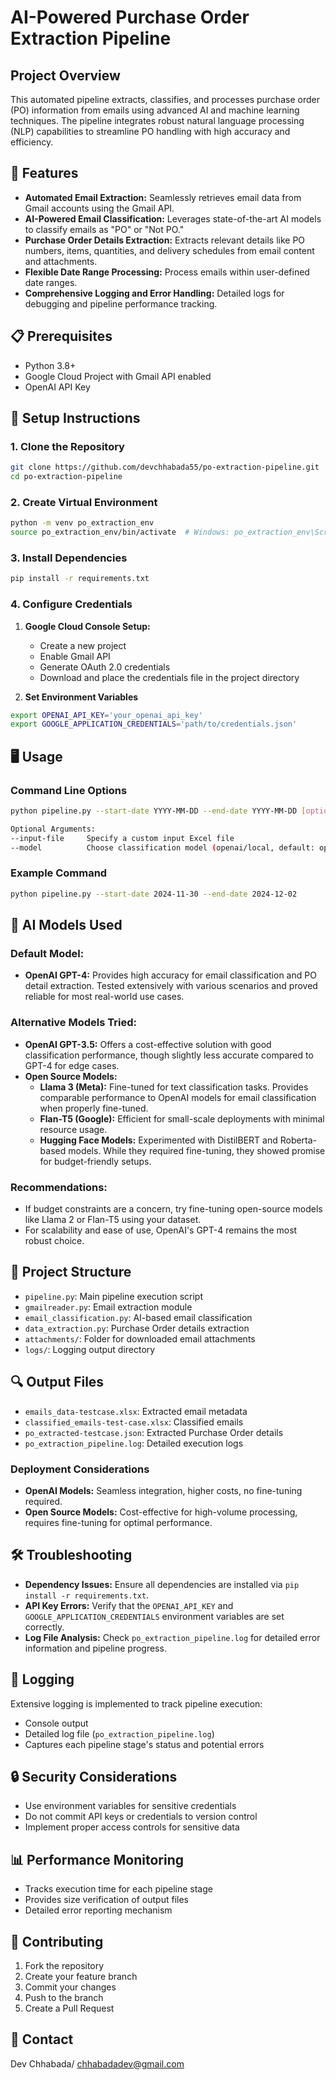 # AI-Powered Purchase Order Extraction Pipeline

## Project Overview
This automated pipeline extracts, classifies, and processes purchase order (PO) information from emails using advanced AI and machine learning techniques. The pipeline integrates robust natural language processing (NLP) capabilities to streamline PO handling with high accuracy and efficiency.

## 🚀 Features
- **Automated Email Extraction:** Seamlessly retrieves email data from Gmail accounts using the Gmail API.
- **AI-Powered Email Classification:** Leverages state-of-the-art AI models to classify emails as "PO" or "Not PO."
- **Purchase Order Details Extraction:** Extracts relevant details like PO numbers, items, quantities, and delivery schedules from email content and attachments.
- **Flexible Date Range Processing:** Process emails within user-defined date ranges.
- **Comprehensive Logging and Error Handling:** Detailed logs for debugging and pipeline performance tracking.

## 📋 Prerequisites
- Python 3.8+
- Google Cloud Project with Gmail API enabled
- OpenAI API Key

## 🔧 Setup Instructions

### 1. Clone the Repository
```bash
git clone https://github.com/devchhabada55/po-extraction-pipeline.git
cd po-extraction-pipeline
```

### 2. Create Virtual Environment
```bash
python -m venv po_extraction_env
source po_extraction_env/bin/activate  # Windows: po_extraction_env\Scripts\activate
```

### 3. Install Dependencies
```bash
pip install -r requirements.txt
```

### 4. Configure Credentials
1. **Google Cloud Console Setup:**
   - Create a new project
   - Enable Gmail API
   - Generate OAuth 2.0 credentials
   - Download and place the credentials file in the project directory

2. **Set Environment Variables**
```bash
export OPENAI_API_KEY='your_openai_api_key'
export GOOGLE_APPLICATION_CREDENTIALS='path/to/credentials.json'
```

## 🖥️ Usage

### Command Line Options
```bash
python pipeline.py --start-date YYYY-MM-DD --end-date YYYY-MM-DD [optional_arguments]

Optional Arguments:
--input-file     Specify a custom input Excel file
--model          Choose classification model (openai/local, default: openai)
```

### Example Command
```bash
python pipeline.py --start-date 2024-11-30 --end-date 2024-12-02
```

## 🧠 AI Models Used
### Default Model:
- **OpenAI GPT-4:** Provides high accuracy for email classification and PO detail extraction. Tested extensively with various scenarios and proved reliable for most real-world use cases.

### Alternative Models Tried:
- **OpenAI GPT-3.5:** Offers a cost-effective solution with good classification performance, though slightly less accurate compared to GPT-4 for edge cases.
- **Open Source Models:** 
  - **Llama 3 (Meta):** Fine-tuned for text classification tasks. Provides comparable performance to OpenAI models for email classification when properly fine-tuned.
  - **Flan-T5 (Google):** Efficient for small-scale deployments with minimal resource usage.
  - **Hugging Face Models:** Experimented with DistilBERT and Roberta-based models. While they required fine-tuning, they showed promise for budget-friendly setups.

### Recommendations:
- If budget constraints are a concern, try fine-tuning open-source models like Llama 2 or Flan-T5 using your dataset.
- For scalability and ease of use, OpenAI's GPT-4 remains the most robust choice.

## 📂 Project Structure
- `pipeline.py`: Main pipeline execution script
- `gmailreader.py`: Email extraction module
- `email_classification.py`: AI-based email classification
- `data_extraction.py`: Purchase Order details extraction
- `attachments/`: Folder for downloaded email attachments
- `logs/`: Logging output directory

## 🔍 Output Files
- `emails_data-testcase.xlsx`: Extracted email metadata
- `classified_emails-test-case.xlsx`: Classified emails
- `po_extracted-testcase.json`: Extracted Purchase Order details
- `po_extraction_pipeline.log`: Detailed execution logs

### Deployment Considerations
- **OpenAI Models:** Seamless integration, higher costs, no fine-tuning required.
- **Open Source Models:** Cost-effective for high-volume processing, requires fine-tuning for optimal performance.

## 🛠️ Troubleshooting
- **Dependency Issues:** Ensure all dependencies are installed via `pip install -r requirements.txt`.
- **API Key Errors:** Verify that the `OPENAI_API_KEY` and `GOOGLE_APPLICATION_CREDENTIALS` environment variables are set correctly.
- **Log File Analysis:** Check `po_extraction_pipeline.log` for detailed error information and pipeline progress.

## 📜 Logging
Extensive logging is implemented to track pipeline execution:
- Console output
- Detailed log file (`po_extraction_pipeline.log`)
- Captures each pipeline stage's status and potential errors

## 🔒 Security Considerations
- Use environment variables for sensitive credentials
- Do not commit API keys or credentials to version control
- Implement proper access controls for sensitive data

## 📊 Performance Monitoring
- Tracks execution time for each pipeline stage
- Provides size verification of output files
- Detailed error reporting mechanism

## 🤝 Contributing
1. Fork the repository
2. Create your feature branch
3. Commit your changes
4. Push to the branch
5. Create a Pull Request


## 📧 Contact
Dev Chhabada/ chhabadadev@gmail.com
